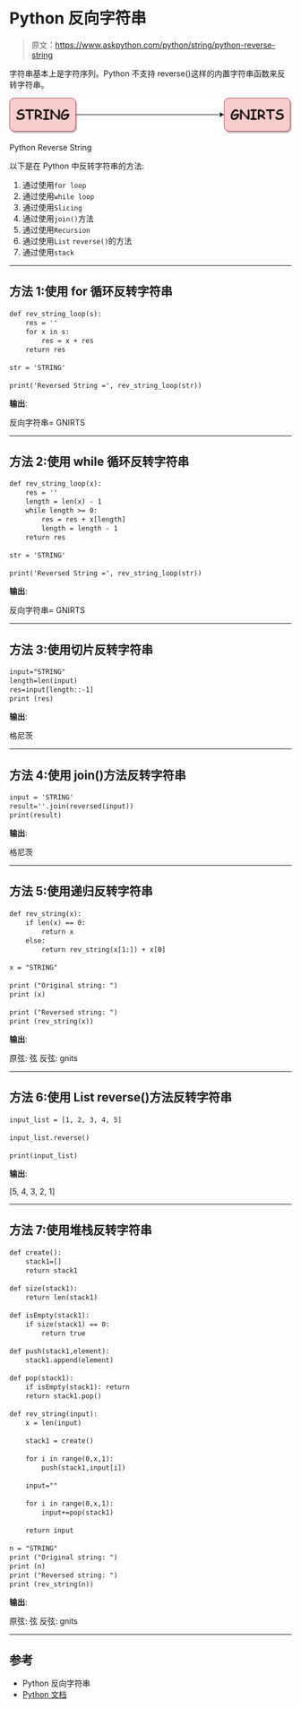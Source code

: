 # Python 反向字符串

> 原文：<https://www.askpython.com/python/string/python-reverse-string>

字符串基本上是字符序列。Python 不支持 reverse()这样的内置字符串函数来反转字符串。

![Python Reverse String](img/32567bc314cfbfd5fdae960ed625637e.png)

Python Reverse String

以下是在 Python 中反转字符串的方法:

1.  通过使用`for loop`
2.  通过使用`while loop`
3.  通过使用`Slicing`
4.  通过使用`join()`方法
5.  通过使用`Recursion`
6.  通过使用`List` `reverse()`的方法
7.  通过使用`stack`

* * *

## 方法 1:使用 for 循环反转字符串

```
def rev_string_loop(s):
    res = ''
    for x in s:
        res = x + res
    return res

str = 'STRING'

print('Reversed String =', rev_string_loop(str))

```

**输出**:

反向字符串= GNIRTS

* * *

## 方法 2:使用 while 循环反转字符串

```
def rev_string_loop(x):
    res = ''
    length = len(x) - 1
    while length >= 0:
        res = res + x[length]
        length = length - 1
    return res

str = 'STRING'

print('Reversed String =', rev_string_loop(str))

```

**输出**:

反向字符串= GNIRTS

* * *

## 方法 3:使用切片反转字符串

```
input="STRING" 
length=len(input) 
res=input[length::-1] 
print (res) 

```

**输出**:

格尼茨

* * *

## 方法 4:使用 join()方法反转字符串

```
input = 'STRING' 
result=''.join(reversed(input)) 
print(result)

```

**输出**:

格尼茨

* * *

## 方法 5:使用递归反转字符串

```
def rev_string(x): 
    if len(x) == 0: 
        return x 
    else: 
        return rev_string(x[1:]) + x[0] 

x = "STRING"

print ("Original string: ") 
print (x) 

print ("Reversed string: ") 
print (rev_string(x)) 

```

**输出**:

原弦:
弦
反弦:
gnits

* * *

## 方法 6:使用 List reverse()方法反转字符串

```
input_list = [1, 2, 3, 4, 5]

input_list.reverse()

print(input_list)

```

**输出**:

[5, 4, 3, 2, 1]

* * *

## 方法 7:使用堆栈反转字符串

```
def create(): 
    stack1=[] 
    return stack1

def size(stack1): 
    return len(stack1) 

def isEmpty(stack1): 
    if size(stack1) == 0: 
        return true 

def push(stack1,element): 
    stack1.append(element) 

def pop(stack1): 
    if isEmpty(stack1): return
    return stack1.pop() 

def rev_string(input): 
    x = len(input) 

    stack1 = create() 

    for i in range(0,x,1): 
        push(stack1,input[i]) 

    input="" 

    for i in range(0,x,1): 
        input+=pop(stack1) 

    return input 

n = "STRING"
print ("Original string: ") 
print (n) 
print ("Reversed string: ") 
print (rev_string(n)) 

```

**输出**:

原弦:
弦
反弦:
gnits

* * *

## 参考

*   Python 反向字符串
*   [Python 文档](https://docs.python.org/3.8/library/stdtypes.html#string-methods)